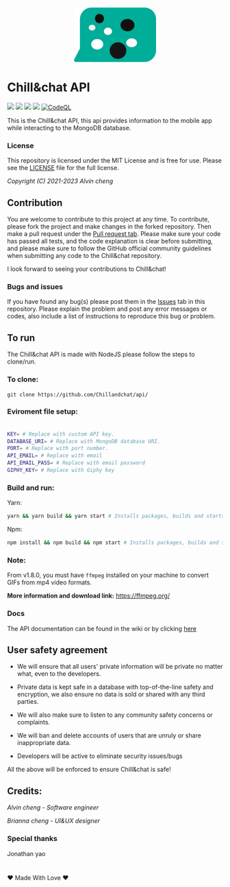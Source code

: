 <p align="center"how><img src="https://github.com/Chillandchat/.github/blob/main/logo.svg" style="width:12rem;"/></p>

# Chill&chat API

![](https://img.shields.io/github/repo-size/Chillandchat/api) ![](https://img.shields.io/github/v/release/chillandchat/api?label=Latest%20release&logo=Chill%26chat) ![](https://img.shields.io/github/issues-pr-closed/Chillandchat/api) ![](https://img.shields.io/github/issues-pr-raw/Chillandchat/api) [![CodeQL](https://github.com/Chillandchat/api/actions/workflows/codeql-analysis.yml/badge.svg)](https://github.com/Chillandchat/api/actions/workflows/codeql-analysis.yml)

This is the Chill&chat API, this api provides information to the mobile app while interacting to the MongoDB database.

### License

This repository is licensed under the MIT License and is free for use. Please see the [LICENSE](https://github.com/Chillandchat/api/blob/master/LICENSE) file for the full license.

_Copyright (C) 2021-2023 Alvin cheng_

## Contribution

You are welcome to contribute to this project at any time. To contribute, please fork the project and make changes in the forked repository. Then make a pull request under the [Pull request tab](https://github.com/Chill-and-chat/api/pulls). Please make sure your code has passed all tests, and the code explanation is clear before submitting, and please make sure to follow the GitHub official community guidelines when submitting any code to the Chill&chat repository.

I look forward to seeing your contributions to Chill&chat!

### Bugs and issues

If you have found any bug(s) please post them in the [Issues](https://github.com/api/Chill-chat/issues) tab in this repository. Please explain the problem and post any error messages or codes, also include a list of instructions to reproduce this bug or problem.

## To run

The Chill&chat API is made with NodeJS please follow the steps to clone/run.

### To clone:

```
git clone https://github.com/Chillandchat/api/
```

### Eviroment file setup:

```sh

KEY= # Replace with custom API key.
DATABASE_URI= # Replace with MongoDB database URI.
PORT= # Replace with port number.
API_EMAIL= # Replace with email
API_EMAIL_PASS= # Replace with email password
GIPHY_KEY= # Replace with Giphy key

```

### Build and run:

Yarn:

```sh
yarn && yarn build && yarn start # Installs packages, builds and starts the app with yarn
```

Npm:

```sh
npm install && npm build && npm start # Installs packages, builds and starts the app with npm
```

### Note:

From v1.8.0, you must have `ffmpeg` installed on your machine to convert GIFs from mp4 video formats.

**More information and download link:** https://ffmpeg.org/

### Docs

The API documentation can be found in the wiki or by clicking [here](https://github.com/Chillandchat/api/wiki)

## User safety agreement

- We will ensure that all users' private information will be private no matter what, even to the developers.

- Private data is kept safe in a database with top-of-the-line safety and encryption, we also ensure no data is sold or shared with any third parties.

- We will also make sure to listen to any community safety concerns or complaints.

- We will ban and delete accounts of users that are unruly or share inappropriate data.

- Developers will be active to eliminate security issues/bugs

All the above will be enforced to ensure Chill&chat is safe!

## Credits:

_Alvin cheng - Software engineer_

_Brianna cheng - UI&UX designer_

### Special thanks

Jonathan yao

#

❤️ Made With Love ❤️
